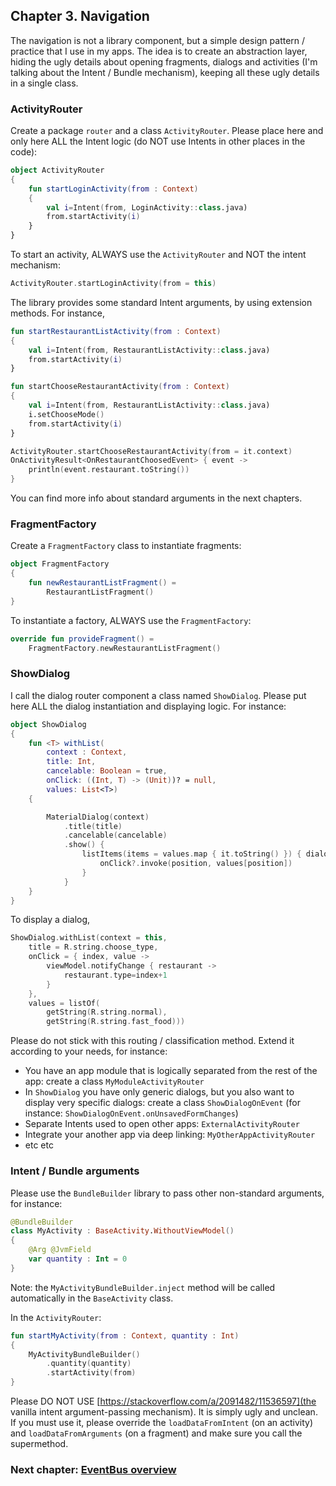 ## Chapter 3. Navigation

The navigation is not a library component, but a simple design pattern / practice that I use in my apps. The idea is to create an abstraction layer, hiding the ugly details about opening fragments, dialogs and activities (I'm talking about the Intent / Bundle mechanism), keeping all these ugly details in a single class.

### ActivityRouter

Create a package ``router`` and a class ``ActivityRouter``. Please place here and only here ALL the Intent logic (do NOT use Intents in other places in the code):

```kotlin
object ActivityRouter
{
    fun startLoginActivity(from : Context)
    {
        val i=Intent(from, LoginActivity::class.java)
        from.startActivity(i)
    }
}
```

To start an activity, ALWAYS use the ``ActivityRouter`` and NOT the intent mechanism:
```kotlin
ActivityRouter.startLoginActivity(from = this)
```

The library provides some standard Intent arguments, by using extension methods. For instance,

```kotlin
fun startRestaurantListActivity(from : Context)
{
    val i=Intent(from, RestaurantListActivity::class.java)
    from.startActivity(i)
}

fun startChooseRestaurantActivity(from : Context)
{
    val i=Intent(from, RestaurantListActivity::class.java)
    i.setChooseMode()
    from.startActivity(i)
}
```

```kotlin
ActivityRouter.startChooseRestaurantActivity(from = it.context)
OnActivityResult<OnRestaurantChoosedEvent> { event ->
    println(event.restaurant.toString())
}
```

You can find more info about standard arguments in the next chapters.

### FragmentFactory

Create a ``FragmentFactory`` class to instantiate fragments:

```kotlin
object FragmentFactory
{
    fun newRestaurantListFragment() =
        RestaurantListFragment()
}
```

To instantiate a factory, ALWAYS use the ``FragmentFactory``:

```kotlin
override fun provideFragment() =
    FragmentFactory.newRestaurantListFragment()
```

### ShowDialog

I call the dialog router component a class named ``ShowDialog``. Please put here ALL the dialog instantiation and displaying logic. For instance:

```kotlin
object ShowDialog
{
    fun <T> withList(
        context : Context,
        title: Int,
        cancelable: Boolean = true,
        onClick: ((Int, T) -> (Unit))? = null,
        values: List<T>)
    {

        MaterialDialog(context)
            .title(title)
            .cancelable(cancelable)
            .show() {
                listItems(items = values.map { it.toString() }) { dialog, position, text ->
                    onClick?.invoke(position, values[position])
                }
            }
    }
}
```

To display a dialog,

```kotlin
ShowDialog.withList(context = this,
    title = R.string.choose_type,
    onClick = { index, value ->
        viewModel.notifyChange { restaurant ->
            restaurant.type=index+1
        }
    },
    values = listOf(
        getString(R.string.normal),
        getString(R.string.fast_food)))
```

Please do not stick with this routing / classification method. Extend it according to your needs, for instance:

- You have an app module that is logically separated from the rest of the app: create a class ``MyModuleActivityRouter``
- In ``ShowDialog`` you have only generic dialogs, but you also want to display very specific dialogs: create a class ``ShowDialogOnEvent`` (for instance: ``ShowDialogOnEvent.onUnsavedFormChanges``)
- Separate Intents used to open other apps: ``ExternalActivityRouter``
- Integrate your another app via deep linking: ``MyOtherAppActivityRouter``
- etc etc

### Intent / Bundle arguments

Please use the ``BundleBuilder`` library to pass other non-standard arguments, for instance:

```kotlin
@BundleBuilder
class MyActivity : BaseActivity.WithoutViewModel()
{
    @Arg @JvmField
    var quantity : Int = 0
}
```

Note: the ``MyActivityBundleBuilder.inject`` method will be called automatically in the ``BaseActivity`` class.

In the ``ActivityRouter``:

```kotlin
fun startMyActivity(from : Context, quantity : Int)
{
    MyActivityBundleBuilder()
        .quantity(quantity)
        .startActivity(from)
}
```

Please DO NOT USE [https://stackoverflow.com/a/2091482/11536597](the vanilla intent argument-passing mechanism). It is simply ugly and unclean. If you must use it, please override the ``loadDataFromIntent`` (on an activity) and ``loadDataFromArguments`` (on a fragment) and make sure you call the supermethod.

### Next chapter: [EventBus overview](https://github.com/andob/DobDroidMVVM/blob/master/tutorial/eventbus.md)
